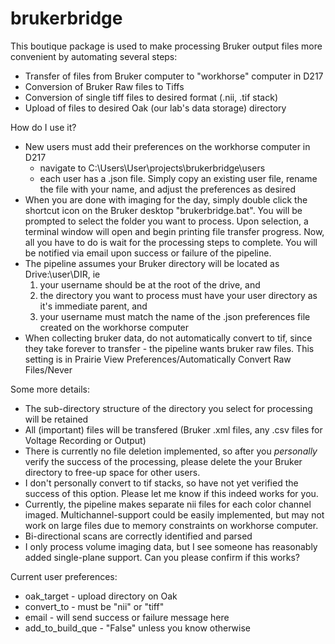 # brukerbridge
This boutique package is used to make processing Bruker output files more convenient by automating several steps:
- Transfer of files from Bruker computer to "workhorse" computer in D217
- Conversion of Bruker Raw files to Tiffs
- Conversion of single tiff files to desired format (.nii, .tif stack)
- Upload of files to desired Oak (our lab's data storage) directory

How do I use it?
- New users must add their preferences on the workhorse computer in D217
  - navigate to C:\Users\User\projects\brukerbridge\users
  - each user has a .json file. Simply copy an existing user file, rename the file with your name, and adjust the preferences as desired
- When you are done with imaging for the day, simply double click the shortcut icon on the Bruker desktop "brukerbridge.bat". You will be prompted to select the folder you want to process. Upon selection, a terminal window will open and begin printing file transfer progress. Now, all you have to do is wait for the processing steps to complete. You will be notified via email upon success or failure of the pipeline.
- The pipeline assumes your Bruker directory will be located as Drive:\user\DIR, ie
  1. your username should be at the root of the drive, and 
  2. the directory you want to process must have your user directory as it's immediate parent, and
  3. your username must match the name of the .json preferences file created on the workhorse computer
- When collecting bruker data, do not automatically convert to tif, since they take forever to transfer - the pipeline wants bruker raw files. This setting is in Prairie View Preferences/Automatically Convert Raw Files/Never

Some more details:
- The sub-directory structure of the directory you select for processing will be retained
- All (important) files will be transfered (Bruker .xml files, any .csv files for Voltage Recording or Output)
- There is currently no file deletion implemented, so after you *personally* verify the success of the processing, please delete the your Bruker directory to free-up space for other users.
- I don't personally convert to tif stacks, so have not yet verified the success of this option. Please let me know if this indeed works for you.
- Currently, the pipeline makes separate nii files for each color channel imaged. Multichannel-support could be easily implemented, but may not work on large files due to memory constraints on workhorse computer.
- Bi-directional scans are correctly identified and parsed
- I only process volume imaging data, but I see someone has reasonably added single-plane support. Can you please confirm if this works?

Current user preferences:
- oak_target - upload directory on Oak
- convert_to - must be "nii" or "tiff"
- email - will send success or failure message here
- add_to_build_que - "False" unless you know otherwise
